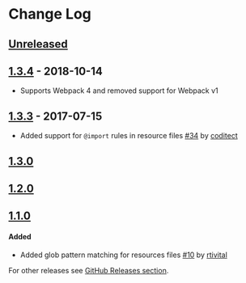 # Change Log
## [Unreleased]

## [1.3.4] - 2018-10-14
* Supports Webpack 4 and removed support for Webpack v1

## [1.3.3] - 2017-07-15
* Added support for `@import` rules in resource files [#34](https://github.com/shakacode/sass-resources-loader/pull/34) by [coditect](https://github.com/coditect)

## [1.3.0]

## [1.2.0]

## [1.1.0]
#### Added
* Added glob pattern matching for resources files [#10](https://github.com/shakacode/sass-resources-loader/issues/10) by [rtivital](https://github.com/rtivital)

For other releases see [GitHub Releases section](https://github.com/shakacode/sass-resources-loader/releases).

[Unreleased]: https://github.com/shakacode/sass-resources-loader/compare/v1.3.4...master
[1.3.4]: https://github.com/shakacode/sass-resources-loader/compare/v1.3.3...v1.3.4
[1.3.3]: https://github.com/shakacode/sass-resources-loader/compare/v1.3.0...v1.3.3
[1.3.0]: https://github.com/shakacode/sass-resources-loader/compare/v1.2.0...v1.3.0
[1.2.0]: https://github.com/shakacode/sass-resources-loader/compare/1.1.0...v1.2.0
[1.1.0]: https://github.com/shakacode/sass-resources-loader/compare/1.0.2...1.1.0

